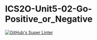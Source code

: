 # ICS2O-Unit5-02-Go-Positive_or_Negative
[![GitHub's Super Linter](https://github.com/Ryan-Shaw-2/ICS2O-Unit5-02-Go-Positive_or_Negative/workflows/GitHub's%20Super%20Linter/badge.svg)](https://github.com/Ryan-Shaw-2/ICS2O-Unit5-02-Go-Positive_or_Negative/actions)